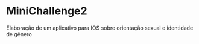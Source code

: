 # MiniChallenge2

Elaboração de um aplicativo para IOS sobre orientação sexual e identidade de gênero
